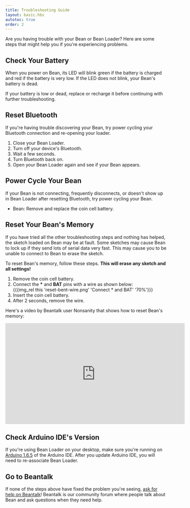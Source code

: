 ```yaml
---
title: Troubleshooting Guide
layout: basic.hbs
autotoc: true
order: 2
---
```


Are you having trouble with your Bean or Bean Loader? Here are some steps that might help you if you're experiencing problems.

## Check Your Battery

When you power on Bean, its LED will blink green if the battery is charged and red if the battery is very low. If the LED does not blink, your Bean's battery is dead.

If your battery is low or dead, replace or recharge it before continuing with further troubleshooting.

## Reset Bluetooth

If you're having trouble discovering your Bean, try power cycling your Bluetooth connection and re-opening your loader.

1. Close your Bean Loader.
2. Turn off your device's Bluetooth.
3. Wait a few seconds.
4. Turn Bluetooth back on.
5. Open your Bean Loader again and see if your Bean appears.

## Power Cycle Your Bean

If your Bean is not connecting, frequently disconnects, or doesn't show up in Bean Loader after resetting Bluetooth, try power cycling your Bean.

* Bean: Remove and replace the coin cell battery.

## Reset Your Bean's Memory

If you have tried all the other troubleshooting steps and nothing has helped, the sketch loaded on Bean may be at fault. Some sketches may cause Bean to lock up if they send lots of serial data very fast. This may cause you to be unable to connect to Bean to erase the sketch.

To reset Bean's memory, follow these steps. **This will erase any sketch and all settings!**

1. Remove the coin cell battery.
2. Connect the **\*** and **BAT** pins with a wire as shown below:  
   {{{img_rel this 'reset-bent-wire.png' 'Connect * and BAT' '70%'}}}
3. Insert the coin cell battery.
4. After 2 seconds, remove the wire.

Here's a video by Beantalk user Nonsanity that shows how to reset Bean's memory:

<iframe width="560" height="315" src="https://www.youtube.com/embed/I_4s842e7MU" frameborder="0" allowfullscreen></iframe>

## Check Arduino IDE's Version

If you're using Bean Loader on your desktop, make sure you're running on [Arduino 1.6.5](https://www.arduino.cc/en/Main/OldSoftwareReleases#previous) of the Arduino IDE. After you update Arduino IDE, you will need to re-associate Bean Loader.

## Go to Beantalk

If none of the steps above have fixed the problem you're seeing, [ask for help on Beantalk](http://beantalk.punchthrough.com)! Beantalk is our community forum where people talk about Bean and ask questions when they need help.
